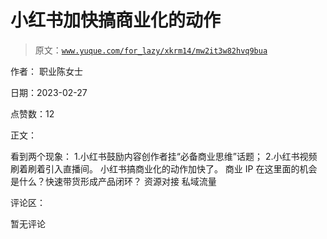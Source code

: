 # 小红书加快搞商业化的动作

> 原文：[`www.yuque.com/for_lazy/xkrm14/mw2it3w82hvq9bua`](https://www.yuque.com/for_lazy/xkrm14/mw2it3w82hvq9bua)



作者： 职业陈女士 

日期：2023-02-27 

点赞数：12 

正文： 

看到两个现象： 1.小红书鼓励内容创作者挂“必备商业思维”话题； 2.小红书视频刷着刷着引入直播间。 小红书搞商业化的动作加快了。 商业 IP 在这里面的机会是什么？快速带货形成产品闭环？ 资源对接 私域流量 

评论区： 

暂无评论 

